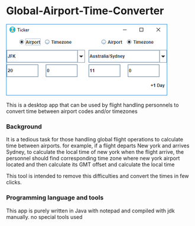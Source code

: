 # Global-Airport-Time-Converter

![Application screen shot](App_screen_shot.png)

This is a desktop app that can be used by flight handling personnels to convert time between airport codes and/or timezones

### Background
It is a tedious task for those handling global flight operations to calculate time between airports. for example, if a flight departs New york and arrives Sydney, to calculate the local time of new york when the flight arrive, the personnel should find corresponding time zone where new york airport located and then calculate its GMT offset and calculate the local time 

This tool is intended to remove this difficulties and convert the times in few clicks.

### Programming language and tools
This app is purely written in Java with notepad and compiled with jdk manually. no special tools used
